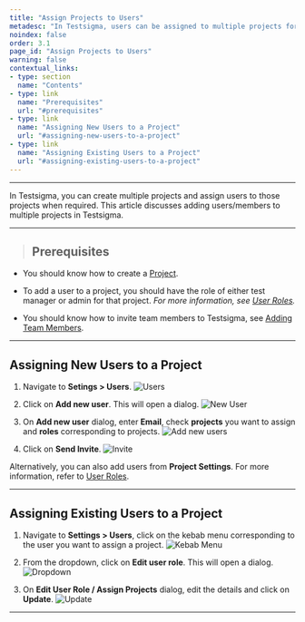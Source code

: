 ```yaml
---
title: "Assign Projects to Users"
metadesc: "In Testsigma, users can be assigned to multiple projects for better collaboration among the team | This article discusses how to add users to multiple projects in Testsigma application"
noindex: false
order: 3.1
page_id: "Assign Projects to Users"
warning: false
contextual_links:
- type: section
  name: "Contents"
- type: link
  name: "Prerequisites"
  url: "#prerequisites"
- type: link
  name: "Assigning New Users to a Project"
  url: "#assigning-new-users-to-a-project"
- type: link
  name: "Assigning Existing Users to a Project"
  url: "#assigning-existing-users-to-a-project"
---
```



---

In Testsigma, you can create multiple projects and assign users to those projects when required. This article discusses adding users/members to multiple projects in Testsigma.

---


> ## **Prerequisites**
>

- You should know how to create a [Project](https://testsigma.com/docs/projects/overview/). 
   

- To add a user to a project, you should have the role of either test manager or admin for that project. *For more information, see [User Roles](https://testsigma.com/docs/collaboration/users-roles/).*
   

- You should know how to invite team members to Testsigma, see [Adding Team Members](https://testsigma.com/docs/collaboration/invite-team-members/).


---

## **Assigning New Users to a Project**


1. Navigate to **Setings > Users**. 
![Users](https://s3.amazonaws.com/static-docs.testsigma.com/new_images/projects/applications/Assigning_New_Users_to_a_Project_1.png)


2. Click on **Add new user**. This will open a dialog. 
![New User](https://s3.amazonaws.com/static-docs.testsigma.com/new_images/projects/applications/Assigning_New_Users_to_a_Project_2.1.png)


3. On **Add new user** dialog, enter **Email**, check **projects** you want to assign and **roles** corresponding to projects. 
![Add new users](https://s3.amazonaws.com/static-docs.testsigma.com/new_images/projects/applications/Assigning_New_Users_to_a_Project_3.png)


4. Click on **Send Invite**.
![Invite](https://s3.amazonaws.com/static-docs.testsigma.com/new_images/projects/applications/Assigning_New_Users_to_a_Project_4.1.png)



Alternatively, you can also add users from **Project Settings**. For more information, refer to [User Roles](https://testsigma.com/docs/collaboration/users-roles/). 

---


## **Assigning Existing Users to a Project**


1. Navigate to **Settings > Users**, click on the kebab menu corresponding to the user you want to assign a project.
![Kebab Menu](https://s3.amazonaws.com/static-docs.testsigma.com/new_images/projects/applications/Assigning_Existing_Users_to_a_Project_1.png)


2. From the dropdown, click on **Edit user role**. This will open a dialog. 
![Dropdown](https://s3.amazonaws.com/static-docs.testsigma.com/new_images/projects/applications/Assigning_Existing_Users_to_a_Project_2.png)


3. On **Edit User Role / Assign Projects** dialog, edit the details and click on **Update**.
![Update](https://s3.amazonaws.com/static-docs.testsigma.com/new_images/projects/applications/Assigning_Existing_Users_to_a_Project_3.2.png)



---